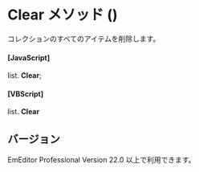 # Clear メソッド ()

コレクションのすべてのアイテムを削除します。

#### \[JavaScript\]

list. **Clear**;

#### \[VBScript\]

list. **Clear**

## バージョン

EmEditor Professional Version 22.0 以上で利用できます。
